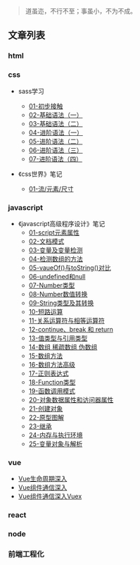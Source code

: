 > 道虽迩，不行不至；事虽小，不为不成。

## 文章列表

### html

### css

* sass学习
  * [01-初步接触](https://github.com/lxyc/lxyc-blog/issues/7)
  * [02-基础语法（一）](https://github.com/lxyc/lxyc-blog/issues/8)
  * [03-基础语法（二）](https://github.com/lxyc/lxyc-blog/issues/9)
  * [04-进阶语法（一）](https://github.com/lxyc/lxyc-blog/issues/10)
  * [05-进阶语法（二）](https://github.com/lxyc/lxyc-blog/issues/11)
  * [06-进阶语法（三）](https://github.com/lxyc/lxyc-blog/issues/12)
  * [07-进阶语法（四）](https://github.com/lxyc/lxyc-blog/issues/13)

* 《css世界》笔记
  * [01-流/元素/尺寸](https://github.com/lxyc/lxyc-blog/issues/37)  

### javascript

* 《javascript高级程序设计》笔记
  * [01-script元素属性](https://github.com/lxyc/lxyc-blog/issues/2)
  * [02-文档模式](https://github.com/lxyc/lxyc-blog/issues/3)
  * [03-变量及变量检测](https://github.com/lxyc/lxyc-blog/issues/4)
  * [04-检测数组的方法](https://github.com/lxyc/lxyc-blog/issues/5)
  * [05-vaueOf\(\)与toString\(\)对比](https://github.com/lxyc/lxyc-blog/issues/6)
  * [06-undefined和null](https://github.com/lxyc/lxyc-blog/issues/14)
  * [07-Number类型](https://github.com/lxyc/lxyc-blog/issues/15)
  * [08-Number数值转换](https://github.com/lxyc/lxyc-blog/issues/16)
  * [09-String类型及其转换](https://github.com/lxyc/lxyc-blog/issues/17)
  * [10-短路运算](https://github.com/lxyc/lxyc-blog/issues/18)
  * [11-关系运算符与相等运算符](https://github.com/lxyc/lxyc-blog/issues/19)
  * [12-continue、break 和 return](https://github.com/lxyc/lxyc-blog/issues/20)
  * [13-值类型与引用类型](https://github.com/lxyc/lxyc-blog/issues/21)
  * [14-数组 稀疏数组 伪数组](https://github.com/lxyc/lxyc-blog/issues/22)
  * [15-数组方法](https://github.com/lxyc/lxyc-blog/issues/23)
  * [16-数组方法高级](https://github.com/lxyc/lxyc-blog/issues/24)
  * [17-正则表达式](https://github.com/lxyc/lxyc-blog/issues/25)
  * [18-Function类型](https://github.com/lxyc/lxyc-blog/issues/26)
  * [19-函数调用模式](https://github.com/lxyc/lxyc-blog/issues/27)
  * [20-对象数据属性和访问器属性](https://github.com/lxyc/lxyc-blog/issues/28)
  * [21-创建对象](https://github.com/lxyc/lxyc-blog/issues/29)
  * [22-原型图解](https://github.com/lxyc/lxyc-blog/issues/30)
  * [23-继承](https://github.com/lxyc/lxyc-blog/issues/31)
  * [24-内存与执行环境](https://github.com/lxyc/lxyc-blog/issues/32)
  * [25-变量对象与解析](https://github.com/lxyc/lxyc-blog/issues/33)

### vue

* [Vue生命周期深入](https://github.com/lxyc/lxyc-blog/issues/34)
* [Vue组件通信深入](https://github.com/lxyc/lxyc-blog/issues/35)
* [Vue组件通信深入Vuex](https://github.com/lxyc/lxyc-blog/issues/36)

### react

### node

### 前端工程化



